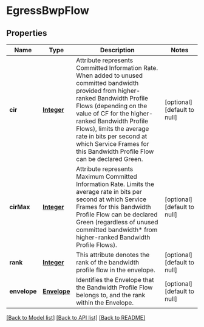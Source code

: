 # EgressBwpFlow
## Properties

Name | Type | Description | Notes
------------ | ------------- | ------------- | -------------
**cir** | [**Integer**](integer.md) | Attribute represents Committed Information Rate. When added to unused committed bandwidth provided from higher-ranked Bandwidth Profile Flows (depending on the value of CF for the higher-ranked Bandwidth Profile Flows), limits the average rate in bits per second at which Service Frames for this Bandwidth Profile Flow can be declared Green. | [optional] [default to null]
**cirMax** | [**Integer**](integer.md) | Attribute represents Maximum Committed Information Rate. Limits the average rate in bits per second at which Service Frames for this Bandwidth Profile Flow can be declared Green (regardless of unused committed bandwidth* from higher-ranked Bandwidth Profile Flows). | [optional] [default to null]
**rank** | [**Integer**](integer.md) | This attribute denotes the rank of the bandwidth profile flow in the envelope. | [optional] [default to null]
**envelope** | [**Envelope**](Envelope.md) | Identifies the Envelope that the Bandwidth Profile Flow belongs to, and the rank within the Envelope. | [optional] [default to null]

[[Back to Model list]](../README.md#documentation-for-models) [[Back to API list]](../README.md#documentation-for-api-endpoints) [[Back to README]](../README.md)

